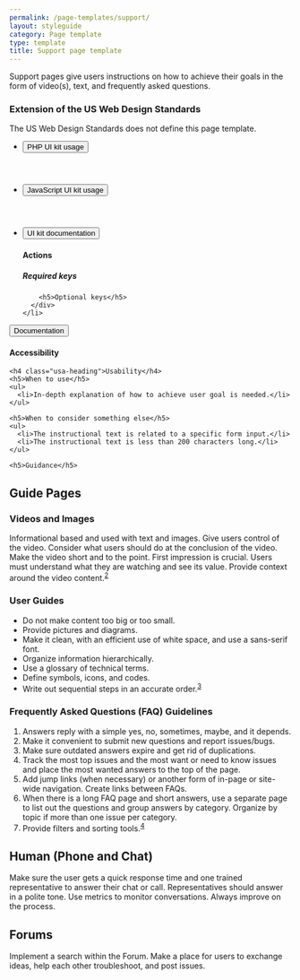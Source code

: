 ```yaml
---
permalink: /page-templates/support/
layout: styleguide
category: Page template
type: template
title: Support page template
---
```


<p class="usa-font-lead">Support pages give users instructions on how to achieve their goals in the form of video(s), text, and frequently asked questions.</p>

<div class="usa-alert usa-alert-info">
  <div class="usa-alert-body">
    <h3 class="usa-alert-heading">Extension of the US Web Design Standards</h3>
    <p class="usa-alert-text">The US Web Design Standards does not define this page template.</p>
  </div>
</div>

<div class="preview">
</div>

<div class="usa-accordion-bordered usa-accordion-docs">
  <ul class="usa-unstyled-list">
    <li>
      <button class="usa-button-unstyled" aria-expanded="false" aria-controls="collapsible-0">
        PHP UI kit usage
      </button>
      <div id="collapsible-0" class="usa-accordion-content" aria-hidden="true">
        <pre><code class="language-php">
        </code></pre>
      </div>
    </li>
    <li>
      <button class="usa-button-unstyled" aria-expanded="false" aria-controls="collapsible-1">
        JavaScript UI kit usage
      </button>
      <div id="collapsible-1" class="usa-accordion-content" aria-hidden="true">
        <pre><code class="language-js">
        </code></pre>
      </div>
    </li>
    <li>
      <button class="usa-button-unstyled" aria-expanded="true" aria-controls="collapsible-2">
        UI kit documentation
      </button>
      <div id="collapsible-2" class="usa-accordion-content" aria-hidden="true">
        <h4 class="usa-heading">Actions</h4>
        <h5>Required keys</h5>
        
        <h5>Optional keys</h5>
      </div>
    </li>    
  </ul>
</div>

<div class="usa-accordion-bordered">
  <button class="usa-button-unstyled usa-accordion-button"
      aria-expanded="true" aria-controls="collapsible-0">
    Documentation
  </button>
  <div id="collapsible-0" aria-hidden="false" class="usa-accordion-content">
    <h4 class="usa-heading">Accessibility</h4>

    <h4 class="usa-heading">Usability</h4>
    <h5>When to use</h5>
    <ul>
      <li>In-depth explanation of how to achieve user goal is needed.</li>
    </ul>

    <h5>When to consider something else</h5>
    <ul>
      <li>The instructional text is related to a specific form input.</li>
      <li>The instructional text is less than 200 characters long.</li>
    </ul>

    <h5>Guidance</h5>
  </div>
</div>

<h2>Guide Pages</h2>

<h3>Videos and Images</h3>

<p>Informational based and used with text and images. Give users control of the video. Consider what users should do at the conclusion of the video. Make the video short and to the point. First impression is crucial. Users must understand what they are watching and see its value. Provide context around the video content.<sup id="fnref:VideoDesign2"><a href="#fn:VideoDesign2" class="footnote">2</a></sup></p>

<h3>User Guides</h3>

<ul>
  <li>Do not make content too big or too small.</li>
  <li>Provide pictures and diagrams.</li>
  <li>Make it clean, with an efficient use of white space, and use a sans-serif font.</li>
  <li>Organize information hierarchically.</li>
  <li>Use a glossary of technical terms.</li>
  <li>Define symbols, icons, and codes.</li>
  <li>Write out sequential steps in an accurate order.<sup id="fnref:GuideDesign2"><a href="#fn:GuideDesign2" class="footnote">3</a></sup></li>
</ul>

<h3>Frequently Asked Questions (FAQ) Guidelines</h3>
<ol>
  <li>Answers reply with a simple yes, no, sometimes, maybe, and it depends.</li>
  <li>Make it convenient to submit new questions and report issues/bugs.</li>
  <li>Make sure outdated answers expire and get rid of duplications.</li>
  <li>Track the most top issues and the most want or need to know issues and place the most wanted answers to the top of the page.</li>
  <li>Add jump links (when necessary) or another form of in-page or site-wide navigation. Create links between FAQs.</li>
  <li>When there is a long FAQ page and short answers, use a separate page to list out the questions and group answers by category. Organize by topic if more than one issue per category.</li>
  <li>Provide filters and sorting tools.<sup id="fnref:faqDesign3"><a href="#fn:faqDesign3" class="footnote">4</a></sup></li>
</ol>

<h2>Human (Phone and Chat)</h2>

<p>Make sure the user gets a quick response time and one trained representative to answer their chat or call. Representatives should answer in a polite tone. Use metrics to monitor conversations. Always improve on the process. </p>



<h2>Forums</h2>

<p>Implement a search within the Forum. Make a place for users to exchange ideas, help each other troubleshoot, and post issues.</p>
